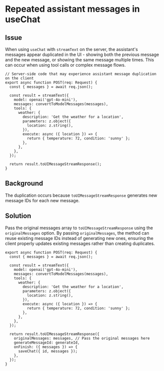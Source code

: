# Repeated assistant messages in useChat

## Issue

When using `useChat` with `streamText` on the server, the assistant's messages appear duplicated in the UI - showing both the previous message and the new message, or showing the same message multiple times. This can occur when using tool calls or complex message flows.

```tsx
// Server-side code that may experience assistant message duplication on the client
export async function POST(req: Request) {
  const { messages } = await req.json();

  const result = streamText({
    model: openai('gpt-4o-mini'),
    messages: convertToModelMessages(messages),
    tools: {
      weather: {
        description: 'Get the weather for a location',
        parameters: z.object({
          location: z.string(),
        }),
        execute: async ({ location }) => {
          return { temperature: 72, condition: 'sunny' };
        },
      },
    },
  });

  return result.toUIMessageStreamResponse();
}
```

## Background

The duplication occurs because `toUIMessageStreamResponse` generates new message IDs for each new message.

## Solution

Pass the original messages array to `toUIMessageStreamResponse` using the `originalMessages` option. By passing `originalMessages`, the method can reuse existing message IDs instead of generating new ones, ensuring the client properly updates existing messages rather than creating duplicates.

```tsx
export async function POST(req: Request) {
  const { messages } = await req.json();

  const result = streamText({
    model: openai('gpt-4o-mini'),
    messages: convertToModelMessages(messages),
    tools: {
      weather: {
        description: 'Get the weather for a location',
        parameters: z.object({
          location: z.string(),
        }),
        execute: async ({ location }) => {
          return { temperature: 72, condition: 'sunny' };
        },
      },
    },
  });

  return result.toUIMessageStreamResponse({
    originalMessages: messages, // Pass the original messages here
    generateMessageId: generateId,
    onFinish: ({ messages }) => {
      saveChat({ id, messages });
    },
  });
}
```
